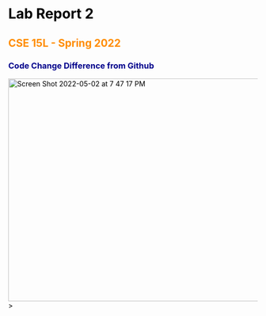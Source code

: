 <style>
H1{color:Black !important;}
H2{color:DarkOrange !important;}
H3{color:DarkBlue !important;}
H4{color:Green !important;}
p{color:Black !important;}
</style>


# Lab Report 2
## CSE 15L - Spring 2022

### Code Change Difference from Github

<img alt="Screen Shot 2022-05-02 at 7 47 17 PM" src="https://user-images.githubusercontent.com/66764591/166398653-ce398ecd-821b-4cf6-bdf8-87380aaf882b.png" width="800" height ="450">>
